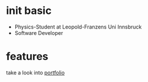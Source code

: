 # init basic

- Physics-Student at Leopold-Franzens Uni Innsbruck
- Software Developer

# features
take a look into [portfolio](https://github.com/FlorianFuerrutter/portfolio)

